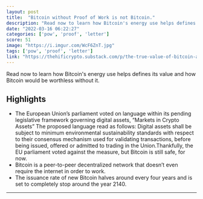 ```yaml
---
layout: post
title:  "Bitcoin without Proof of Work is not Bitcoin."
description: "Read now to learn how Bitcoin's energy use helps defines its value and how Bitcoin would be worthless without it."
date: "2022-03-16 06:22:27"
categories: ['pow', 'proof', 'letter']
score: 51
image: "https://i.imgur.com/WcF6ZnT.jpg"
tags: ['pow', 'proof', 'letter']
link: "https://thehificrypto.substack.com/p/the-true-value-of-bitcoin-and-proof-of-work"
---
```


Read now to learn how Bitcoin's energy use helps defines its value and how Bitcoin would be worthless without it.

## Highlights

- The European Union’s parliament voted on language within its pending legislative framework governing digital assets, “Markets in Crypto Assets” The proposed language read as follows: Digital assets shall be subject to minimum environmental sustainability standards with respect to their consensus mechanism used for validating transactions, before being issued, offered or admitted to trading in the Union.Thankfully, the EU parliament voted against the measure, but Bitcoin is still safe, for now.
- Bitcoin is a peer-to-peer decentralized network that doesn’t even require the internet in order to work.
- The issuance rate of new Bitcoin halves around every four years and is set to completely stop around the year 2140.

---
